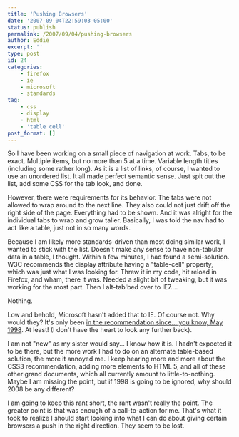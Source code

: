 ```yaml
---
title: 'Pushing Browsers'
date: '2007-09-04T22:59:03-05:00'
status: publish
permalink: /2007/09/04/pushing-browsers
author: Eddie
excerpt: ''
type: post
id: 24
categories:
    - firefox
    - ie
    - microsoft
    - standards
tag:
    - css
    - display
    - html
    - 'table cell'
post_format: []
---
```

So I have been working on a small piece of navigation at work. Tabs, to be exact. Multiple items, but no more than 5 at a time. Variable length titles (including some rather long). As it is a list of links, of course, I wanted to use an unordered list. It all made perfect semantic sense. Just spit out the list, add some CSS for the tab look, and done.

However, there were requirements for its behavior. The tabs were not allowed to wrap around to the next line. They also could not just drift off the right side of the page. Everything had to be shown. And it was alright for the individual tabs to wrap and grow taller. Basically, I was told the nav had to act like a table, just not in so many words.

Because I am likely more standards-driven than most doing similar work, I wanted to stick with the list. Doesn't make any sense to have non-tabular data in a table, I thought. Within a few minutes, I had found a semi-solution. W3C recommends the display attribute having a "table-cell" property, which was just what I was looking for. Threw it in my code, hit reload in Firefox, and wham, there it was. Needed a slight bit of tweaking, but it was working for the most part. Then I alt-tab'bed over to IE7....

Nothing.

Low and behold, Microsoft hasn't added that to IE. Of course not. Why would they? It's only been [in the recommendation since... you know, May 1998](http://www.w3.org/TR/1998/REC-CSS2-19980512/). At least! (I don't have the heart to look any further back).

I am not "new" as my sister would say... I know how it is. I hadn't expected it to be there, but the more work I had to do on an alternate table-based solution, the more it annoyed me. I keep hearing more and more about the CSS3 recommendation, adding more elements to HTML 5, and all of these other grand documents, which all currently amount to little-to-nothing. Maybe I am missing the point, but if 1998 is going to be ignored, why should 2008 be any different?

I am going to keep this rant short, the rant wasn't really the point. The greater point is that was enough of a call-to-action for me. That's what it took to realize I should start looking into what I can do about giving certain browsers a push in the right direction. They seem to be lost.